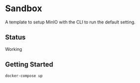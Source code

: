 # Sandbox

A template to setup MinIO with the CLI to run the default setting.

## Status

Working

## Getting Started

```bash
docker-compose up
```
